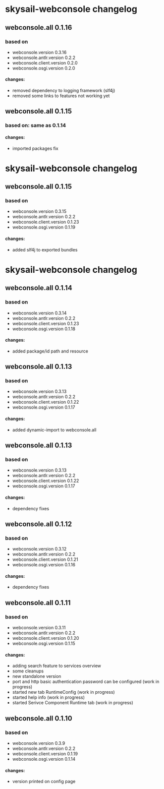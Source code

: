 # skysail-webconsole changelog

## webconsole.all 0.1.16

### based on 

  * webconsole.version           0.3.16
  * webconsole.antlr.version     0.2.2
  * webconsole.client.version    0.2.0
  * webconsole.osgi.version      0.2.0

#### changes:

 * removed dependency to logging framework (slf4j)
 * removed some links to features not working yet

## webconsole.all 0.1.15

### based on: same as 0.1.14

#### changes:

 * imported packages fix

# skysail-webconsole changelog

## webconsole.all 0.1.15

### based on 

  * webconsole.version           0.3.15
  * webconsole.antlr.version     0.2.2
  * webconsole.client.version    0.1.23
  * webconsole.osgi.version      0.1.19

#### changes:

 * added slf4j to exported bundles

# skysail-webconsole changelog

## webconsole.all 0.1.14

### based on 

  * webconsole.version           0.3.14
  * webconsole.antlr.version     0.2.2
  * webconsole.client.version    0.1.23
  * webconsole.osgi.version      0.1.18

#### changes:

 * added package/id path and resource

## webconsole.all 0.1.13

### based on 

  * webconsole.version           0.3.13
  * webconsole.antlr.version     0.2.2
  * webconsole.client.version    0.1.22
  * webconsole.osgi.version      0.1.17

#### changes:

 * added dynamic-import to webconsole.all

## webconsole.all 0.1.13

### based on 

  * webconsole.version           0.3.13
  * webconsole.antlr.version     0.2.2
  * webconsole.client.version    0.1.22
  * webconsole.osgi.version      0.1.17

#### changes:

 * dependency fixes

## webconsole.all 0.1.12

### based on 

  * webconsole.version           0.3.12
  * webconsole.antlr.version     0.2.2
  * webconsole.client.version    0.1.21
  * webconsole.osgi.version      0.1.16

#### changes:

 * dependency fixes

## webconsole.all 0.1.11

### based on 

  * webconsole.version           0.3.11
  * webconsole.antlr.version     0.2.2
  * webconsole.client.version    0.1.20
  * webconsole.osgi.version      0.1.15

#### changes:

 * adding search feature to services overview
 * some cleanups
 * new standalone version
 * port and http basic authentication password can be configured (work in progress)
 * started new tab RuntimeConfig (work in progress)
 * started help info (work in progress)
 * started Serivce Component Runtime tab (work in progress)

## webconsole.all 0.1.10

### based on 

  * webconsole.version           0.3.9
  * webconsole.antlr.version     0.2.2
  * webconsole.client.version    0.1.19
  * webconsole.osgi.version      0.1.14

#### changes:

 * version printed on config page

